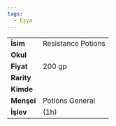 ```yaml
---
tags:
  - Eşya
---  
```

  
|  |  |  
|---|---|  
| **İsim** | Resistance Potions|  
| **Okul** | |  
| **Fiyat** | 200 gp|  
| **Rarity** | |  
| **Kimde** | |  
| **Menşei** | Potions General|  
| **İşlev** | (1h)|  
